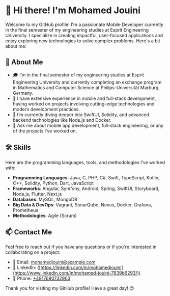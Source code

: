 # 👋 Hi there! I'm Mohamed Jouini

Welcome to my GitHub profile! I'm a passionate Mobile Developer currently in the final semester of my engineering studies at Esprit Engineering University. I specialize in creating impactful, user-focused applications and enjoy exploring new technologies to solve complex problems. Here's a bit about me:

## 🚀 About Me

- 🎓 I’m in the final semester of my engineering studies at Esprit Engineering University and currently completing an exchange program in Mathematics and Computer Science at Philips-Universität Marburg, Germany.
- 💼 I have extensive experience in mobile and full-stack development, having worked on projects involving cutting-edge technologies and modern development practices.
- 🌱 I’m currently diving deeper into SwiftUI, Solidity, and advanced backend technologies like Node.js and Docker.
- 💬 Ask me about mobile app development, full-stack engineering, or any of the projects I’ve worked on.

## 🛠️ Skills

Here are the programming languages, tools, and methodologies I’ve worked with:

- **Programming Languages**: Java, C, PHP, C#, Swift, TypeScript, Kotlin, C++, Solidity, Python, Dart, JavaScript
- **Frameworks**: Angular, Symfony, Android, Spring, SwiftUI, Storyboard, Node.js, Flutter, Next.js
- **Databases**: MySQL, MongoDB
- **Big Data & DevOps**: Vagrant, SonarQube, Nexus, Docker, Grafana, Prometheus
- **Methodologies**: Agile (Scrum)

## 📫 Contact Me

Feel free to reach out if you have any questions or if you're interested in collaborating on a project:

- 📧 Email: [mohamedjouini@example.com](mailto:jouinimohamed512@gmail.com)
- 💼 LinkedIn: ([https://linkedin.com/in/mohamedjouini](https://www.linkedin.com/in/mohamed-jouini-7839b6293/))
- 📱 Phone: [+4917680732903](tel:+4917680732903)

Thank you for visiting my GitHub profile! Have a great day! 😊
